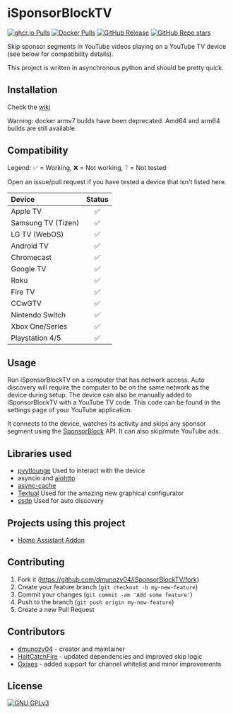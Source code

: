 # iSponsorBlockTV
[![ghcr.io Pulls](https://img.shields.io/badge/dynamic/json?url=https%3A%2F%2Fipitio.github.io%2Fbackage%2Fdmunozv04%2FiSponsorBlockTV%2Fisponsorblocktv.json&query=downloads&logo=github&label=ghcr.io%20pulls&style=flat)](https://ghcr.io/dmunozv04/isponsorblocktv)
[![Docker Pulls](https://img.shields.io/docker/pulls/dmunozv04/isponsorblocktv?logo=docker&style=flat)](https://hub.docker.com/r/dmunozv04/isponsorblocktv/)
[![GitHub Release](https://img.shields.io/github/v/release/dmunozv04/isponsorblocktv?logo=GitHub&style=flat)](https://github.com/dmunozv04/iSponsorBlockTV/releases/latest)
[![GitHub Repo stars](https://img.shields.io/github/stars/dmunozv04/isponsorblocktv?style=flat)](https://github.com/dmunozv04/isponsorblocktv)

Skip sponsor segments in YouTube videos playing on a YouTube TV device (see below for compatibility details).

This project is written in asynchronous python and should be pretty quick.

## Installation
Check the [wiki](https://github.com/dmunozv04/iSponsorBlockTV/wiki/Installation)

Warning: docker armv7 builds have been deprecated. Amd64 and arm64 builds are still available.

## Compatibility
Legend: ✅ = Working, ❌ = Not working, ❔ = Not tested

Open an issue/pull request if you have tested a device that isn't listed here.

| Device             | Status |
|:-------------------|:------:|
| Apple TV           |   ✅    |
| Samsung TV (Tizen) |   ✅    |
| LG TV (WebOS)      |   ✅    |
| Android TV         |   ✅    |
| Chromecast         |   ✅    |
| Google TV          |   ✅    |
| Roku               |   ✅    |
| Fire TV            |   ✅    |
| CCwGTV             |   ✅    |
| Nintendo Switch    |   ✅    |
| Xbox One/Series    |   ✅    |
| Playstation 4/5    |   ✅    |

## Usage
Run iSponsorBlockTV on a computer that has network access.
Auto discovery will require the computer to be on the same network as the device during setup.
The device can also be manually added to iSponsorBlockTV with a YouTube TV code. This code can be found in the settings page of your YouTube application.

It connects to the device, watches its activity and skips any sponsor segment using the [SponsorBlock](https://sponsor.ajay.app/) API.
It can also skip/mute YouTube ads.

## Libraries used
- [pyytlounge](https://github.com/FabioGNR/pyytlounge) Used to interact with the device
- asyncio and [aiohttp](https://github.com/aio-libs/aiohttp)
- [async-cache](https://github.com/iamsinghrajat/async-cache)
- [Textual](https://github.com/textualize/textual/) Used for the amazing new graphical configurator
- [ssdp](https://github.com/codingjoe/ssdp) Used for auto discovery

## Projects using this project
- [Home Assistant Addon](https://github.com/bertybuttface/addons/tree/main/isponsorblocktv)

## Contributing
1. Fork it (<https://github.com/dmunozv04/iSponsorBlockTV/fork>)
2. Create your feature branch (`git checkout -b my-new-feature`)
3. Commit your changes (`git commit -am 'Add some feature'`)
4. Push to the branch (`git push origin my-new-feature`)
5. Create a new Pull Request

## Contributors
- [dmunozv04](https://github.com/dmunozv04) - creator and maintainer
- [HaltCatchFire](https://github.com/HaltCatchFire) - updated dependencies and improved skip logic
- [Oxixes](https://github.com/oxixes) - added support for channel whitelist and minor improvements
## License
[![GNU GPLv3](https://www.gnu.org/graphics/gplv3-127x51.png)](https://www.gnu.org/licenses/gpl-3.0.en.html)
